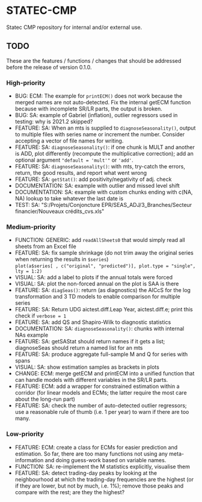 # STATEC-CMP
Statec CMP repository for internal and/or external use.

## TODO

These are the features / functions / changes that should be addressed before the release of version 0.1.0.

### High-priority

* BUG: ECM: The example for `printECM()` does not work because the merged names are not auto-detected. Fix the internal getECM function because with incomplete SR/LR parts, the output is broken.
* BUG: SA: example of Gabriel (inflation), outlier regressors used in testing: why is 2021.2 skipped?
* FEATURE: SA: When an mts is supplied to `diagnoseSeasonality()`, output to multiple files with series name or increment the number. Consider accepting a vector of file names for writing.
* FEATURE: SA: `diagnoseSeasonality()`: if one chunk is MULT and another is ADD, plot differently (recompute the multiplicative correction); add an optional argument `"default = 'mult'"` or `'add'`.
* FEATURE: SA: `diagnoseSeasonality()`: with mts, try-catch the errors, return, the good results, and report what went wrong
* FEATURE: SA: `getStat()`: add positivity/negativity of adj. check
* DOCUMENTATION: SA: example with outlier and missed level shift
* DOCUMENTATION: SA: example with custom chunks ending with c(NA, NA) lookup to take whatever the last date is
* TEST: SA: "S:/Projets/Conjoncture EPR/SEAS_ADJ/3_Branches/Secteur financier/Nouveaux crédits_cvs.xls"

### Medium-priority

* FUNCTION: GENERIC: add `readAllSheets0` that would simply read all sheets from an Excel file
* FEATURE: SA: fix sample shrinkage (do not trim away the original series when returning the results in `$series`)  
`plot(a$series[ , c("original", "predicted")], plot.type = "single", lty = 1:2)`
* VISUAL: SA: add a label to plots if the annual totals were forced
* VISUAL: SA: plot the non-forced annual on the plot is SAA is there
* FEATURE: SA: `diagSeas()`: return (as diagnostics) the AICcS for the log transformation and 3 TD models to enable comparison for multiple series
* FEATURE: SA: Return UDG aictest.diff.Leap Year, aictest.diff.e; print this check if `verbose = 1`
* FEATURE: SA: add QS and Shapiro-Wilk to diagnostic statistics
* DOCUMENTATION: SA: `diagnoseSeasonality()`: chunks with internal NAs example
* FEATURE: SA: getSAStat should return names if it gets a list; diagnoseSeas should return a named list for an mts
* FEATURE: SA: produce aggregate full-sample M and Q for series with spans
* VISUAL: SA: show estimation samples as brackets in plots
* CHANGE: ECM: merge getECM and printECM into a unified function that can handle models with different variables in the SR/LR parts.
* FEATURE: ECM: add a wrapper for constrained estimation within a corridor (for linear models and ECMs; the latter require the most care about the long-run part)
* FEATURE: SA: check the number of auto-detected outlier regressors; use a reasonable rule of thumb (i.e. 1 per year) to warn if there are too many.

### Low-priority

* FEATURE: ECM: create a class for ECMs for easier prediction and estimation. So far, there are too many functions not using any meta-information and doing guess-work based on variable names.
* FUNCTION: SA: re-implement the M statistics explicitly, visualise them
* FEATURE: SA: detect trading-day peaks by looking at the neighbourhood at which the trading-day frequencies are the highest (or if they are lower, but not by much, i.e. 1%); remove those peaks and compare with the rest; are they the highest?
